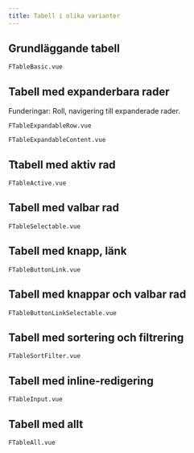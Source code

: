 ```yaml
---
title: Tabell i olika varianter
---
```


## Grundläggande tabell

```import nomarkup
FTableBasic.vue
```

## Tabell med expanderbara rader

Funderingar: Roll, navigering till expanderade rader.

```import nomarkup
FTableExpandableRow.vue
```

```import nomarkup
FTableExpandableContent.vue
```

## Ttabell med aktiv rad

```import nomarkup
FTableActive.vue
```

## Tabell med valbar rad

```import nomarkup
FTableSelectable.vue
```

## Tabell med knapp, länk

```import nomarkup
FTableButtonLink.vue
```

## Tabell med knappar och valbar rad

```import nomarkup
FTableButtonLinkSelectable.vue
```

## Tabell med sortering och filtrering

```import nomarkup
FTableSortFilter.vue
```

## Tabell med inline-redigering

```import nomarkup
FTableInput.vue
```

## Tabell med allt

```import nomarkup
FTableAll.vue
```
